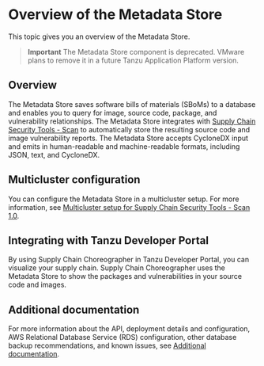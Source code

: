 # Overview of the Metadata Store

This topic gives you an overview of the Metadata Store.

> **Important** The Metadata Store component is deprecated. VMware plans to remove it in a future
> Tanzu Application Platform version.

## <a id='overview'></a> Overview

The Metadata Store saves software bills of materials (SBoMs) to a database and enables you to query
for image, source code, package, and vulnerability relationships. The Metadata Store integrates with
[Supply Chain Security Tools - Scan](../scst-scan/overview.hbs.md) to automatically store the
resulting source code and image vulnerability reports. The Metadata Store accepts CycloneDX input
and emits in human-readable and machine-readable formats, including JSON, text, and CycloneDX.

## <a id='multicluster-config'></a> Multicluster configuration

You can configure the Metadata Store in a multicluster setup. For more information, see
[Multicluster setup for Supply Chain Security Tools - Scan 1.0](../scst-scan/multicluster-setup-scan-v1.hbs.md).

## <a id='integrate'></a> Integrating with Tanzu Developer Portal

By using Supply Chain Choreographer in Tanzu Developer Portal, you can visualize your supply chain.
Supply Chain Choreographer uses the Metadata Store to show the packages and vulnerabilities in your
source code and images.

## <a id='additional-info'></a>Additional documentation

For more information about the API, deployment details and configuration, AWS Relational Database
Service (RDS) configuration, other database backup recommendations, and known issues, see
[Additional documentation](additional.hbs.md).
